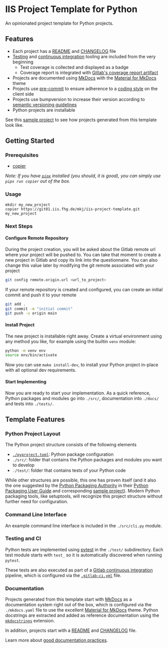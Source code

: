 # IIS Project Template for Python

An opinionated project template for Python projects.

## Features

* Each project has a [README][] and [CHANGELOG][] file
* [Testing][] and [continuous integration][ci] tooling are included from the very beginning
  * Test coverage is collected and displayed as a badge
  * Coverage report is integrated with [Gitlab's coverage report artifact][gitlab coverage report]
* Projects are documented using [MkDocs][] with the [Material for MkDocs][] theme
* Projects use [pre-commit][] to ensure adherence to a [coding style][] on the client side
* Projects use bumpversion to increase their version according to [semantic versioning guidelines][semver]
* Python projects are installable

See this [sample project](https://git01.iis.fhg.de/mkj/sample-project) to see how projects generated from this template look like.

## Getting Started

### Prerequisites

* [copier](https://github.com/copier-org/copier)

*Note: If you have [`pipx`][pipx] installed (you should, it is good), you can simply use `pipx run copier` out of the box.*

### Usage

```console
mkdir my_new_project
copier https://git01.iis.fhg.de/mkj/iis-project-template.git my_new_project
```

### Next Steps

#### Configure Remote Repository

During the project creation, you will be asked about the Gitlab remote url where your project will be pushed to. You can take that moment to create a new project in Gitlab and copy its link into the questionnaire. You can also change this value later by modifying the git remote associated with your project

```sh
git config remote.origin.url <url_to_project>
```

If your remote repository is created and configured, you can create an initial commit and push it to your remote

```sh
git add .
git commit -m "initial commit"
git push -u origin main
```

#### Install Project

The new project is installable right away. Create a virtual environment using any method you like, for example using the builtin `venv` module:

```sh
python -m venv env
source env/bin/activate
```

Now you can use `make install-dev`, to install your Python project in-place with all optional dev requirements.

#### Start Implementing

Now you are ready to start your implementation. As a quick reference, Python packages and modules go into `./src/`, documentation into `./docs/` and tests into `./tests/`.

## Template Features

### Python Project Layout

The Python project structure consists of the following elements

* [`./pyproject.toml`][pyproject.toml]: Python package configuration
* `./src/`: folder that contains the Python packages and modules you want to develop
* `./test/`: folder that contains tests of your Python code

While other structures are possible, this one has proven itself (and it also the one suggested by the [Python Packaging Authority][pypa] in their [Python Packaging User Guide][] and corresponding [sample project][pypa sample project]). Modern Python packaging tools, like setuptools, will recognize this project structure without further need for configuration.

### Command Line Interface

An example command line interface is included in the `./src/cli.py` module.

### Testing and CI

Python tests are implemented using [pytest][] in the `./test/` subdirectory. Each test module starts with `test_` so it is automatically discovered when running `pytest`.

These tests are also executed as part of a [Gitlab continuous integration][gitlab ci] pipeline, which is configured via the [`.gitlab-ci.yml`][.gitlab-ci.yml] file.

### Documentation

Projects generated from this template start with [MkDocs][] as a documentation system right out of the box, which is configured via the `./mkdocs.yaml` file to use the excellent [Material for MkDocs][] theme. Python docstrings are extracted and added as reference documentation using the [`mkdocstrings`][mkdocstrings] extension.

In addition, projects start with a [README][] and [CHANGELOG][] file.

Learn more about [good documentation practices][documentation].

[pre-commit]: https://pre-commit.com/
[semver]: https://semver.org/
[mkdocs]: https://www.mkdocs.org/
[material for mkdocs]: https://squidfunk.github.io/mkdocs-material/
[mkdocstrings]: https://mkdocstrings.github.io/
[pytest]: https://pytest.org/
[gitlab ci]: https://docs.gitlab.com/ee/ci/
[.gitlab-ci.yml]: https://docs.gitlab.com/ee/ci/yaml/gitlab_ci_yaml.html
[gitlab coverage report]: https://docs.gitlab.com/ee/ci/yaml/artifacts_reports.html#artifactsreportscoverage_report
[mypy]: https://mypy.readthedocs.io/
[pipx]: https://pypa.github.io/pipx/

[readme]: https://intern.iis.fhg.de/x/I5DPFQ
[changelog]: https://intern.iis.fhg.de/x/7jCzFQ
[testing]: https://intern.iis.fhg.de/x/DS9SFw
[ci]: https://intern.iis.fhg.de/x/DK6qG
[coding style]: https://intern.iis.fhg.de/x/ig6QFg
[documentation]: https://intern.iis.fhg.de/x/YoplGQ

[pyproject.toml]: https://pip.pypa.io/en/stable/reference/build-system/pyproject-toml/
[pypa]: https://www.pypa.io/en/latest/
[pypa sample project]: https://github.com/pypa/sampleproject
[Python Packaging User Guide]: https://packaging.python.org/en/latest/tutorials/packaging-projects/
